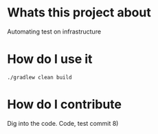 # Whats this project about

Automating test on infrastructure

# How do I use it

```
./gradlew clean build
```

# How do I contribute
Dig into the code. Code, test commit 8)